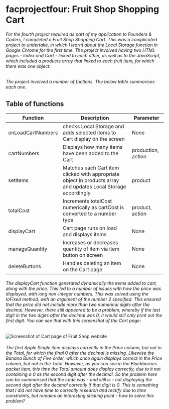 # facprojectfour: Fruit Shop Shopping Cart
###### For the fourth project required as part of my application to Founders & Coders, I completed a Fruit Shop Shopping Cart. This was a complicated project to undertake, in which I learnt about the Local Storage function in Google Chrome for the first time. The project involved having two HTML pages - Index and Cart - linked to each other, as well as to the JavaScript, which included a products array that linked to each fruit item, for which there was one object.
###### The project involved a number of fuctions. The below table summarises each one.
## Table of functions

| Function           | Description | Parameter      |
| ------------------ | ----------- | -------------- | 
| onLoadCartNumbers  | checks Local Storage and adds selected items to Cart display on the screen | None |
| cartNumbers        | Displays how many items have been added to the Cart  | production, action |
| setItems           | Matches each Cart item clicked with appropriate object in products array and updates Local Storage accordingly  | product |
| totalCost          | Increments totalCost numerically as cartCost is converted to a number type  | product, action |  
| displayCart        | Cart page runs on load and displays items  | None |
| manageQuantity     | Increases or decreases quantity of item via item button on screen  | None |
| deleteButtons      | Handles deleting an item on the Cart page  | None |

###### The displayCart function generated dynamically the items added to cart, along with the price. This led to a number of issues with how the price was displayed, with long non-integer numbers. This was solved using the toFixed method, with an argument of the number 2 specified. This ensured that the price did not include more than two numerical digits after the decimal. However, there still appeared to be a problem, whereby if the last digit in the two digits after the decimal was 0, it would still only print out the first digit. You can see that with this screenshot of the Cart page: 

![Screenshot of Cart page of Fruit Shop website](https://user-images.githubusercontent.com/52511353/190412278-7e32bccd-05cb-46bf-949a-663a20d57286.jpg)

###### The first Apple Single item displays correctly in the Price column, but not in the Total, for which the final 0 after the decimal is missing. Likewise the Banana Bunch of Five order, which once again displays correct in the Price column, but not in the Total. However, as you can see in the Blackberries packet item, this time the Total amount does display correctly, due to it not containing a 0 as the second digit after the decimal. So the problem here can be summarised that the code was - and still is - not displaying the second digit after the decimal correctly if that digit is 0. This is something that I did not have time to correctly research and rectify due to time constraints, but remains an interesting sticking point - how to solve this problem?

